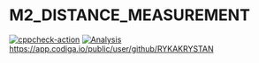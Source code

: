 # M2_DISTANCE_MEASUREMENT
[![cppcheck-action](https://github.com/RYKAKRYSTAN/M2_DISTANCE_MEASUREMENT/actions/workflows/cppcheck.yml/badge.svg)](https://github.com/RYKAKRYSTAN/M2_DISTANCE_MEASUREMENT/actions/workflows/cppcheck.yml)
[![Analysis](https://github.com/RYKAKRYSTAN/M2_DISTANCE_MEASUREMENT/actions/workflows/analysis.yml/badge.svg)](https://github.com/RYKAKRYSTAN/M2_DISTANCE_MEASUREMENT/actions/workflows/analysis.yml)
https://app.codiga.io/public/user/github/RYKAKRYSTAN
